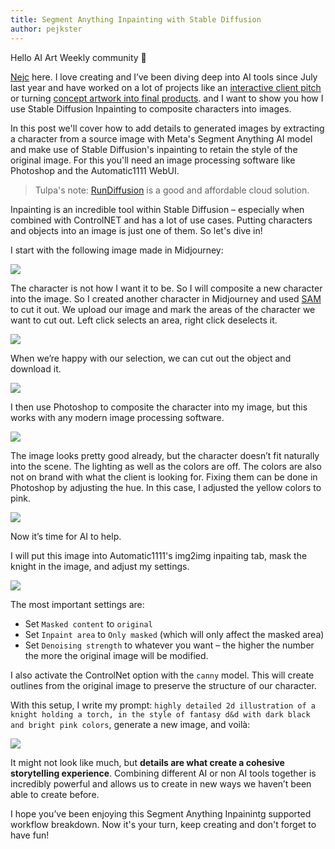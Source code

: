 ```yaml
---
title: Segment Anything Inpainting with Stable Diffusion
author: pejkster
---
```


Hello AI Art Weekly community 👋

[Nejc](https://www.linkedin.com/in/nejcsusec/) here. I love creating and I’ve
been diving deep into AI tools since July last year and have worked on a lot of
projects like an [interactive client
pitch](https://nejcsusec.beehiiv.com/p/interactive-client-pitching) or turning [concept artwork into final
products](https://nejcsusec.beehiiv.com/p/concept-final-product). and I want to show you how I use Stable Diffusion Inpainting to composite characters into images.

In this post we'll cover how to add details to generated images by extracting a
character from a source image with Meta's Segment Anything AI model and make use
of Stable Diffusion's inpainting to retain the style of the original image. For
this you'll need an image processing software like Photoshop and the
Automatic1111 WebUI.

> Tulpa's note: [RunDiffusion](https://app.rundiffusion.com?ref=dreaming60) is a
good and affordable cloud solution.

Inpainting is an incredible tool within Stable Diffusion – especially when
combined with ControlNET and has a lot of use cases. Putting characters and
objects into an image is just one of them. So let's dive in!

I start with the following image made in Midjourney:

![](https://aiartweekly.s3.amazonaws.com/assets/posts/segment-anything-inpainting-with-stable-diffusion/sam_01.webp)

The character is not how I want it to be. So I will composite a new character
into the image. So I created another character in Midjourney and used [SAM](https://segment-anything.com/demo#) to cut it out.
We upload our image and mark the areas of the character we want to cut out. Left click selects an area, right click deselects it.

![](https://aiartweekly.s3.amazonaws.com/assets/posts/segment-anything-inpainting-with-stable-diffusion/sam_02.webp)

When we’re happy with our selection, we can cut out the object and download it.

![](https://aiartweekly.s3.amazonaws.com/assets/posts/segment-anything-inpainting-with-stable-diffusion/sam_03.webp)

I then use Photoshop to composite the character into my image, but this works
with any modern image processing software.

![](https://aiartweekly.s3.amazonaws.com/assets/posts/segment-anything-inpainting-with-stable-diffusion/sam_04.webp)

The image looks pretty good already, but the character doesn’t fit naturally
into the scene. The lighting as well as the colors are off. The colors are also
not on brand with what the client is looking for. Fixing them can be done in
Photoshop by adjusting the hue. In this case, I adjusted the yellow colors to pink.

![](https://aiartweekly.s3.amazonaws.com/assets/posts/segment-anything-inpainting-with-stable-diffusion/sam_05.webp)

Now it’s time for AI to help.

I will put this image into Automatic1111's img2img inpaiting tab, mask
the knight in the image, and adjust my settings.

![](https://aiartweekly.s3.amazonaws.com/assets/posts/segment-anything-inpainting-with-stable-diffusion/sam_06.webp)

The most important settings are:

- Set `Masked content` to `original`
- Set `Inpaint area` to `Only masked` (which will only affect the masked area)
- Set `Denoising strength` to whatever you want – the higher the number the more
  the original image will be modified.

I also activate the ControlNet option with the `canny` model. This will create outlines from the original image to preserve the structure of our character.

With this setup, I write my prompt: `highly detailed 2d illustration of a knight holding a torch, in the style of
fantasy d&d with dark black and bright pink colors`, generate a new image, and voilà:

![](https://aiartweekly.s3.amazonaws.com/assets/posts/segment-anything-inpainting-with-stable-diffusion/sam_07.webp)

It might not look like much, but **details are what create a cohesive
storytelling experience**. Combining different AI or non AI tools together is
incredibly powerful and allows us to create in new ways we haven’t been able to create before.

I hope you’ve been enjoying this Segment Anything Inpainintg supported workflow
breakdown. Now it's your turn, keep creating and don't forget to have fun!
